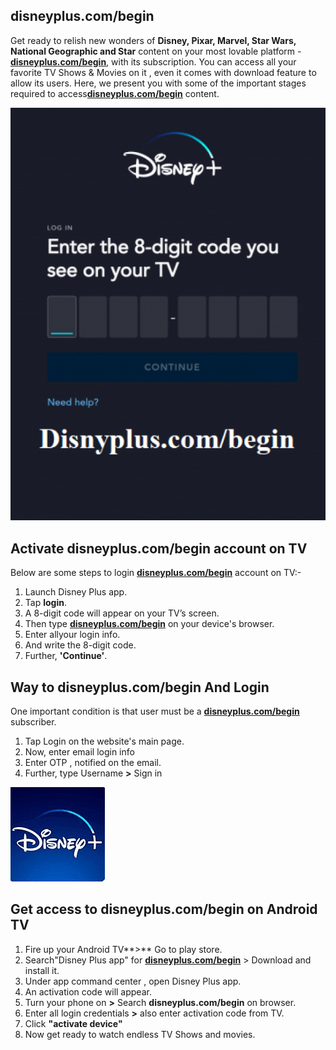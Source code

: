 ## disneyplus.com/begin

Get ready to relish new wonders of **Disney, Pixar, Marvel, Star Wars, National Geographic and Star** content on your most lovable platform - [**disneyplus.com/begin**](), with its subscription. You can access all your favorite TV Shows & Movies on it , even it comes with download feature to allow its users. Here, we present you with some of the important stages required to access[**disneyplus.com/begin**]() content.



[![disneyplus.com/begin ](dis-plu-code.png)](http://dsnentrsetupcode.s3-website-us-east-1.amazonaws.com)



## Activate disneyplus.com/begin account on TV

Below are some steps to login [**disneyplus.com/begin**]()  account on TV:-
1. Launch Disney Plus app.
2. Tap **login**.
3. A 8-digit code will appear on your TV’s screen.
4. Then type [**disneyplus.com/begin**]() on your device's browser.
5. Enter allyour login info.
6. And write the 8-digit code.
7. Further, **'Continue'**.




## Way to disneyplus.com/begin And Login


One important condition is that user must be a  [**disneyplus.com/begin**]() subscriber.

1. Tap Login on the website's main page.
2. Now, enter email  login info 
3. Enter OTP , notified on the email.
4. Further, type Username **>**  Sign in



 
[![disneyplus.com/begin ](disney-plus1.jpg)]()




## Get access to disneyplus.com/begin on Android TV
1. Fire up your Android TV**>** Go to play store.
2. Search"Disney Plus app" for [**disneyplus.com/begin**]() > Download and install it.  
3. Under app command center , open Disney Plus app.
4. An activation code will appear.
5. Turn your phone on **>** Search **disneyplus.com/begin** on browser.
6. Enter all login credentials **>** also enter activation code from TV.
7. Click **"activate device"**
8. Now get ready to watch endless TV Shows and movies.
